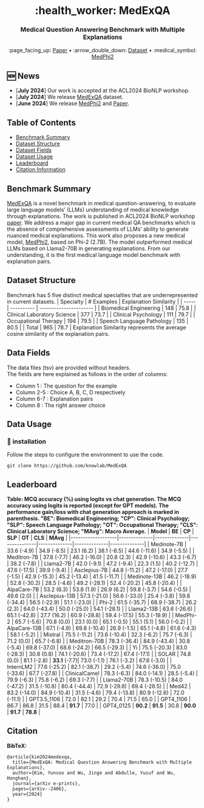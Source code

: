 <h1 align="center">  :health_worker: MedExQA  </h1>
<h3 align="center"> Medical Question Answering Benchmark with Multiple Explanations </h3>

<p align="center">
 :page_facing_up: <a href="https://arxiv.org/abs/2406.06331" target="_blank">Paper</a> • :arrow_double_down: <a href="https://huggingface.co/datasets/bluesky333/MedExQA" target="_blank">Dataset</a>  • :medical_symbol: <a href="https://huggingface.co/bluesky333/medphi2" target="_blank">MedPhi2</a><br>
</p>

## :new: News
- \[**July 2024**\] Our work is accepted at the ACL2024 BioNLP workshop. 
- \[**July 2024**\] We release <a href="https://huggingface.co/datasets/bluesky333/MedExQA" target="_blank">MedExQA</a> dataset. 
- \[**June 2024**\] We release <a href="https://huggingface.co/bluesky333/medphi2" target="_blank">MedPhi2</a> and <a href="https://arxiv.org/abs/2406.06331" target="_blank">Paper</a>. 


## Table of Contents
- [Benchmark Summary](#benchmark-summary)
- [Dataset Structure](#dataset-structure)
- [Dataset Fields](#data-fields)
- [Dataset Usage](#data-usage)
- [Leaderboard](#leaderboard)
- [Citation Information](#citation-information)

##  Benchmark Summary
<a name="benchmark-summary"></a>
<a href="https://huggingface.co/datasets/bluesky333/MedExQA" target="_blank">MedExQA</a> is a novel benchmark in medical question-answering, to evaluate large language models’ (LLMs) understanding of medical knowledge through explanations.
The work is published in ACL2024 BioNLP workshop <a href="https://arxiv.org/abs/2406.06331" target="_blank">paper</a>. We address a major gap in current medical QA benchmarks which is the absence of comprehensive assessments of LLMs’ ability to generate nuanced medical explanations.
This work also proposes a new medical model, <a href="https://huggingface.co/bluesky333/medphi2" target="_blank">MedPhi2</a>, based on Phi-2 (2.7B). The model outperformed medical LLMs based on Llama2-70B in generating explanations.
From our understanding, it is the first medical language model benchmark with explanation pairs.

##  Dataset Structure
<a name="dataset-structure"></a>
Benchmark has 5 five distinct medical specialties that are underrepresented in current datasets.
| Specialty                   | # Examples | Explanation Similarity |
| -----                       | ---------- | ---------------------- |
| Biomedical Engineering      |    148     |  75.8 |
| Clinical Laboratory Science |      377   |  73.7 |
| Clinical Psychology         |      111   |  79.7 |
| Occupational Therapy        |   194      |  79.5 |
| Speech Language Pathology   |   135      |  80.5 |
| Total   |   965      |  78.7 |
Explanation Similarity represents the average cosine similarity of the explanation pairs.

##  Data Fields
<a name="data-fields"></a>

The data files (tsv) are provided without headers.  
The fields are here explained as follows in the order of columns:  
* Column 1   : The question for the example  
* Column 2-5 : Choice A, B, C, D respectively  
* Column 6-7 : Explanation pairs  
* Column 8   : The right answer choice

##  Data Usage
<a name="data-usage"></a>

<h3 id="install"> 📝 installation </h3>  

Follow the steps to configure the environment to use the code.

```shell  
git clone https://github.com/knowlab/MedExQA  
```


##  Leaderboard
<a name="leaderboard"></a>

**Table: MCQ accuracy (%) using logits vs chat generation. 
The MCQ accuracy using logits is reported (except for GPT models). 
The performance gain/loss with chat generation approach is marked in parenthesis. 
"BE": Biomedical Engineering; "CP": Clinical Psychology; "SLP": Speech Language Pathology; 
"OT": Occupational Therapy; "CLS": Clinical Laboratory Science; "MAvg": Macro Average.**
| **Model**         | **BE**       | **CP**       | **SLP**       | **OT**       | **CLS**      | **MAvg**     |
|-------------------|--------------|--------------|---------------|--------------|--------------|--------------|
| Medinote-7B       | 33.6 (-4.9)  | 34.9 (-8.5)  | 23.1 (6.2)    | 38.1 (-8.5)  | 44.6 (-11.6) | 34.9 (-5.5)  |
| Meditron-7B       | 37.8 (-7.7)  | 46.2 (-16.0) | 20.8 (2.3)    | 42.9 (-10.6) | 43.3 (-6.7)  | 38.2 (-7.8)  |
| Llama2-7B         | 42.0 (-9.1)  | 47.2 (-9.4)  | 22.3 (1.5)    | 40.2 (-12.7) | 47.6 (-17.5) | 39.9 (-9.4)  |
| Asclepius-7B      | 44.8 (-11.2) | 47.2 (-17.0) | 27.7 (-1.5)   | 42.9 (-15.3) | 45.2 (-13.4) | 41.5 (-11.7) |
| Medinote-13B      | 46.2 (-18.9) | 52.8 (-30.2) | 28.5 (-4.6)   | 49.2 (-28.1) | 52.4 (-20.2) | 45.8 (-20.4) |
| AlpaCare-7B       | 53.2 (6.3)   | 53.8 (1.9)   | 26.9 (6.2)    | 59.8 (-3.7)  | 54.6 (-0.5)  | 49.6 (2.0)   |
| Asclepius-13B     | 57.3 (-21.0) | 56.6 (-33.0) | 25.4 (-3.8)   | 59.8 (-34.4) | 56.5 (-22.9) | 51.1 (-23.0) |
| Phi-2             | 61.5 (-35.7) | 68.9 (-38.7) | 26.2 (2.3)    | 64.0 (-43.4) | 50.0 (-25.0) | 54.1 (-28.1) |
| Llama2-13B        | 63.6 (-26.6) | 65.1 (-42.8) | 27.7 (16.2)   | 60.9 (-28.8) | 59.4 (-17.5) | 55.3 (-19.9) |
| MedPhi-2          | 65.7 (-5.6)  | 70.8 (0.0)   | 23.1 (0.0)    | 65.1 (-0.5)  | 55.1 (5.1)   | 56.0 (-0.2)  |
| AlpaCare-13B      | 67.1 (-4.9)  | 69.8 (-10.4) | 26.9 (-1.5)   | 65.1 (-4.8)  | 61.6 (-4.3)  | 58.1 (-5.2)  |
| Mistral           | 75.5 (-11.2) | 73.6 (-10.4) | 32.3 (-6.2)   | 75.7 (-6.3)  | 71.2 (0.0)   | 65.7 (-6.8)  |
| Meditron-70B      | 78.3 (-36.4) | 84.9 (-43.4) | 30.8 (-5.4)   | 69.8 (-37.0) | 68.6 (-24.2) | 66.5 (-29.3) |
| Yi                | 75.5 (-20.3) | 83.0 (-28.3) | 30.8 (0.8)    | 74.1 (-20.6) | 73.4 (-17.2) | 67.4 (-17.1) |
| SOLAR             | 74.8 (0.0)   | 81.1 (-2.8)  | **33.1** (-7.7)| 73.0 (-1.1) | 76.1 (-3.2)  | 67.6 (-3.0)  |
| InternLM2         | 77.6 (-25.2) | 82.1 (-38.7) | 29.2 (-5.4)   | 74.6 (-36.0) | 75.0 (-33.6) | 67.7 (-27.8) |
| ClinicalCamel     | 78.3 (-6.3)  | 84.0 (-14.1) | 28.5 (-5.4)   | 79.9 (-6.3)  | 75.8 (-6.2)  | 69.3 (-7.7)  |
| Llama2-70B        | 78.3 (-10.5) | 84.0 (-47.2) | 31.5 (-10.8)  | 80.4 (-44.4) | 72.9 (-29.8) | 69.4 (-28.5) |
| Med42             | 83.2 (-14.0) | 84.9 (-10.4) | 31.5 (-4.6)   | 79.4 (-13.8) | 80.9 (-12.6) | 72.0 (-11.1) |
| GPT3.5_1106       | 72.0         | 82.1         | 29.2          | 70.4         | 71.5         | 65.0         |
| GPT4_1106         | 86.7         | 86.8         | 31.5          | 88.4         | **91.7**     | 77.0         |
| GPT4_0125         | **90.2**     | **91.5**     | 30.8          | **90.0**     | **91.7**     | **78.8**     |

## Citation
<a name="citation-information"></a>
<!-- If there is a paper or blog post introducing the model, the APA and Bibtex information for that should go in this section. -->

**BibTeX:**
```
@article{kim2024medexqa,
  title={MedExQA: Medical Question Answering Benchmark with Multiple Explanations},
  author={Kim, Yunsoo and Wu, Jinge and Abdulle, Yusuf and Wu, Honghan},
  journal={arXiv e-prints},
  pages={arXiv--2406},
  year={2024}
}
```
